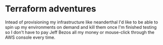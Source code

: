 # Terraform adventures
Intead of provisioning my infrastructure like neanderthal I'd like to be able to spin up my environments on demand and kill them once I'm finished testing so I don't have to pay Jeff Bezos all my money or mouse-click through the AWS console every time.